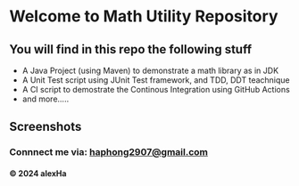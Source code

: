 # Welcome to Math Utility Repository

## You will find in this repo the following stuff

* A Java Project (using Maven) to demonstrate a math library as in JDK
* A Unit Test script using JUnit Test framework, and TDD, DDT teachnique
* A CI script to demostrate the Continous Integration using GitHub Actions
* and more.....

## Screenshots

### Connnect me via: haphong2907@gmail.com

#### &#169; 2024 alexHa